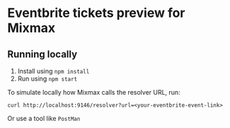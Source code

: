 # Eventbrite tickets preview for Mixmax


## Running locally
1. Install using `npm install`
2. Run using `npm start`

To simulate locally how Mixmax calls the resolver URL, run:
```
curl http://localhost:9146/resolver?url=<your-eventbrite-event-link>
```
Or use a tool like `PostMan`
